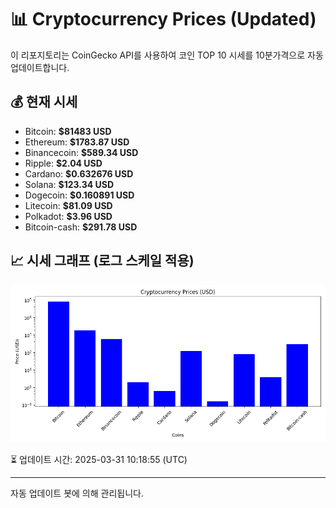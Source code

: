 
# 📊 Cryptocurrency Prices (Updated)

이 리포지토리는 CoinGecko API를 사용하여 코인 TOP 10 시세를 10분가격으로 자동 업데이트합니다.

## 💰 현재 시세
- Bitcoin: **$81483 USD**
- Ethereum: **$1783.87 USD**
- Binancecoin: **$589.34 USD**
- Ripple: **$2.04 USD**
- Cardano: **$0.632676 USD**
- Solana: **$123.34 USD**
- Dogecoin: **$0.160891 USD**
- Litecoin: **$81.09 USD**
- Polkadot: **$3.96 USD**
- Bitcoin-cash: **$291.78 USD**

## 📈 시세 그래프 (로그 스케일 적용)
![Crypto Prices](crypto_prices.png)

⏳ 업데이트 시간: 2025-03-31 10:18:55 (UTC)

---
자동 업데이트 봇에 의해 관리됩니다.
